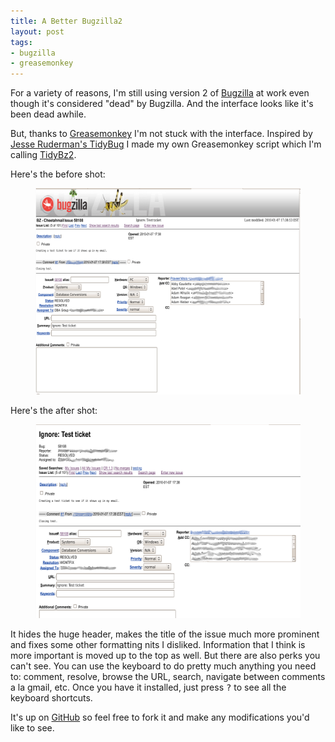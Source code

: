 ```yaml
---
title: A Better Bugzilla2 
layout: post
tags:
- bugzilla
- greasemonkey
---
```


For a variety of reasons, I'm still using version 2 of
[Bugzilla](http://www.bugzilla.org) at work even though it's considered "dead"
by Bugzilla.  And the interface looks like it's been dead awhile.

But, thanks to
[Greasemonkey](https://addons.mozilla.org/en-US/firefox/addon/748) I'm not
stuck with the interface.  Inspired by
[Jesse Ruderman's TidyBug](http://www.squarefree.com/2009/02/26/tidybug/) I
made my own Greasemonkey script which I'm calling [TidyBz2](/userscripts/tidybz2.user.js).

Here's the before shot:

<figure>
<img src="/images/20100218_tidybz2-pre.png" width="540" height="330"
border="0"/>
</figure>

Here's the after shot:

<figure>
<img src="/images/20100218_tidybz2-post.png" width="540" height="310"
border="0"/>
</figure>

It hides the huge header, makes the title of the issue much more prominent and
fixes some other formatting nits I disliked.  Information that I think is more
important is moved up to the top as well.  But there are also perks you can't
see.  You can use the keyboard to do pretty much anything you need to: comment,
resolve, browse the URL, search, navigate between comments a la gmail, etc.
Once you have it installed, just press <kbd>?</kbd> to see all the keyboard shortcuts.

It's up on [GitHub](http://github.com/slackorama/tidybz2) so feel free to fork
it and make any modifications you'd like to see.


